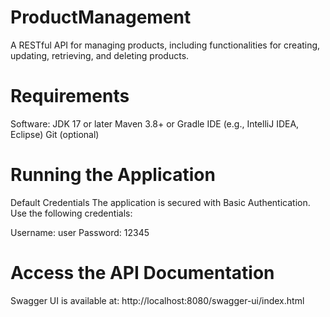 # ProductManagement
A RESTful API for managing products, including functionalities for creating, updating, retrieving, and deleting products.

# Requirements
Software:
JDK 17 or later
Maven 3.8+ or Gradle
IDE (e.g., IntelliJ IDEA, Eclipse)
Git (optional)

# Running the Application
Default Credentials
The application is secured with Basic Authentication. Use the following credentials:

Username: user
Password: 12345

# Access the API Documentation
Swagger UI is available at:
http://localhost:8080/swagger-ui/index.html
